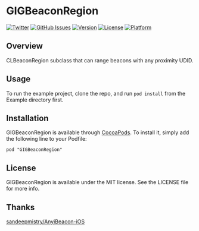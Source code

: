 # GIGBeaconRegion

[![Twitter](http://img.shields.io/badge/contact-@alexruperez-blue.svg?style=flat)](http://twitter.com/alexruperez)
[![GitHub Issues](http://img.shields.io/github/issues/alexruperez/GIGBeaconRegion.svg?style=flat)](http://github.com/alexruperez/GIGBeaconRegion/issues)
[![Version](https://img.shields.io/cocoapods/v/GIGBeaconRegion.svg?style=flat)](http://cocoadocs.org/docsets/GIGBeaconRegion)
[![License](https://img.shields.io/cocoapods/l/GIGBeaconRegion.svg?style=flat)](http://cocoadocs.org/docsets/GIGBeaconRegion)
[![Platform](https://img.shields.io/cocoapods/p/GIGBeaconRegion.svg?style=flat)](http://cocoadocs.org/docsets/GIGBeaconRegion)

## Overview

CLBeaconRegion subclass that can range beacons with any proximity UDID.

## Usage

To run the example project, clone the repo, and run `pod install` from the Example directory first.

## Installation

GIGBeaconRegion is available through [CocoaPods](http://cocoapods.org). To install
it, simply add the following line to your Podfile:

    pod "GIGBeaconRegion"

## License

GIGBeaconRegion is available under the MIT license. See the LICENSE file for more info.

## Thanks

[sandeepmistry/AnyiBeacon-iOS](https://github.com/sandeepmistry/AnyiBeacon-iOS)

